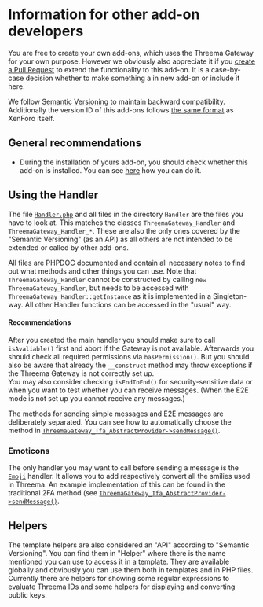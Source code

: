 # Information for other add-on developers

You are free to create your own add-ons, which uses the Threema Gateway for your own purpose. However we obviously also appreciate it if you [create a Pull Request](../CONTRIBUTING.md) to extend the functionality to this add-on. It is  a case-by-case decision whether to make something a in new add-on or include it here.

We follow [Semantic Versioning](http://semver.org/) to maintain backward compatibility. Additionally the version ID of this add-ons follows [the same format](https://xenforo.com/community/threads/development-best-practices.64996/#post-794344) as XenForo itself.

## General recommendations

*   During the installation of yours add-on, you should check whether this add-on is installed. You can see [here](https://xenforo.com/community/threads/checking-for-the-existance-of-other-add-ons-while-installing.113610/#post-1047354) how you can do it.

## Using the Handler

The file [`Handler.php`](../Handler.php) and all files in the directory `Handler` are the files you have to look at. This matches the classes `ThreemaGateway_Handler` and `ThreemaGateway_Handler_*`. These are also the only ones covered by the "Semantic Versioning" (as an API) as  all others are not intended to be extended or called by other add-ons.

All files are PHPDOC documented and contain all necessary notes to find out what methods and other things you can use.
Note that `ThreemaGateway_Handler` cannot be constructed by calling `new ThreemaGateway_Handler`, but needs to be accessed with `ThreemaGateway_Handler::getInstance` as it is implemented in a Singleton-way. All other Handler functions can be accessed in the "usual" way.

#### Recommendations

After you created the main handler you should make sure to call `isAvaliable()` first and abort if the Gateway is not available. Afterwards you should check all required permissions via `hasPermission()`. But you should also be aware that already the `__construct` method may throw exceptions if the Threema Gateway is not correctly set up.  
You may also consider checking `isEndToEnd()` for security-sensitive data or when you want to test whether you can receive messages. (When the E2E mode is not set up you cannot receive any messages.)

The methods for sending simple messages and E2E messages are deliberately separated. You can see how to automatically choose the method in [`ThreemaGateway_Tfa_AbstractProvider->sendMessage()`](../Tfa/AbstractProvider.php).

### Emoticons

The only handler you may want to call before sending a message is the [`Emoji`](../Handler/Emoji.php) handler. It allows you to add respectively convert all the smilies used in Threema. An example implementation of this can be found in the traditional 2FA method (see [`ThreemaGateway_Tfa_AbstractProvider->sendMessage()`](../Tfa/AbstractProvider.php).

## Helpers

The template helpers are also considered an "API" according to "Semantic Versioning". You can find them in "Helper" where there is the name mentioned you can use to access it in a template. They are available globally and obviously you can use them both in templates and in PHP files.  
Currently there are helpers for showing some regular expressions to evaluate Threema IDs and some helpers for displaying and converting public keys.
